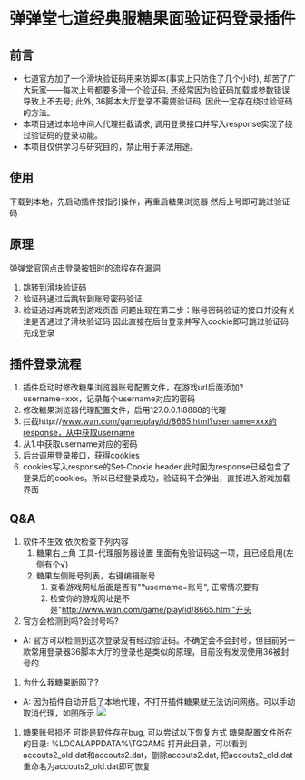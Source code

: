 # 弹弹堂七道经典服糖果面验证码登录插件
## 前言
- 七道官方加了一个滑块验证码用来防脚本(事实上只防住了几个小时), 却苦了广大玩家——每次上号都要多滑一个验证码, 还经常因为验证码加载或参数错误导致上不去号; 此外, 36脚本大厅登录不需要验证码, 因此一定存在绕过验证码的方法。
- 本项目通过本地中间人代理拦截请求, 调用登录接口并写入response实现了绕过验证码的登录功能。
- 本项目仅供学习与研究目的，禁止用于非法用途。
## 使用
下载到本地，先启动插件按指引操作，再重启糖果浏览器
然后上号即可跳过验证码
## 原理
弹弹堂官网点击登录按钮时的流程存在漏洞
1. 跳转到滑块验证码
2. 验证码通过后跳转到账号密码验证
3. 验证通过再跳转到游戏页面
问题出现在第二步：账号密码验证的接口并没有关注是否通过了滑块验证码
因此直接在后台登录并写入cookie即可跳过验证码完成登录

## 插件登录流程
1. 插件启动时修改糖果浏览器账号配置文件，在游戏url后面添加?username=xxx，记录每个username对应的密码
2. 修改糖果浏览器代理配置文件，启用127.0.0.1:8888的代理
3. 拦截http://www.wan.com/game/play/id/8665.html?username=xxx的response，从中获取username
4. 从1.中获取username对应的密码
5. 后台调用登录接口，获得cookies
6. cookies写入response的Set-Cookie header
此时因为response已经包含了登录后的cookies，所以已经登录成功，验证码不会弹出，直接进入游戏加载界面

## Q&A
1. 软件不生效
依次检查下列内容
   1. 糖果右上角 工具-代理服务器设置 里面有免验证码这一项，且已经启用(左侧有个√)
   2. 糖果左侧账号列表，右键编辑账号
      1. 查看游戏网址后面是否有"?username=账号", 正常情况要有
      2. 检查你的游戏网址是不是"http://www.wan.com/game/play/id/8665.html"开头
1. 官方会检测到吗?会封号吗?
- A: 官方可以检测到这次登录没有经过验证码。不确定会不会封号，但目前另一款常用登录器36脚本大厅的登录也是类似的原理，目前没有发现使用36被封号的
1. 为什么我糖果断网了?
- A: 因为插件自动开启了本地代理，不打开插件糖果就无法访问网络。可以手动取消代理，如图所示
![](http://qiniu.apale7.cn/20250319211518.png)
1. 糖果账号损坏
可能是软件存在bug, 可以尝试以下恢复方式
糖果配置文件所在的目录: %LOCALAPPDATA%\TGGAME
打开此目录，可以看到accouts2_old.dat和accouts2.dat，删除accouts2.dat, 把accouts2_old.dat重命名为accouts2_old.dat即可恢复
